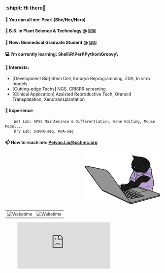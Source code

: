 ### :shipit: Hi there👋
#### 🎤 You can all me: Pearl (She/Her/Hers)
#### 🌱 B.S. in Plant Science & Technology @ 🇨🇳
#### 🧫 Now: Biomedical Graduate Student @ 🇺🇸
#### 💻 I’m currently learning: Shell\R\Perl\Python\Groovy\

#### 🌟 Interests: 
  - [Development Bio] Stem Cell, Embryo Reprogramming, ZGA, In vitro models
  - [Cutting-edge Techs] NGS, CRISPR screening
  - [Clinical Application] Assisted Reproductive Tech, Oranoid Transplatation, Xenotransplantation
#### 🥼 Experience
        Wet Lab: hPSC Maintenance & Differentiation, Gene Editing, Mouse Model...
        Dry Lab: scRNA-seq, RNA-seq
#### 📫 How to reach me: Peiyao.Liu@cchmc.org
<p align="right">
  <img src="https://github.com/dongyuanwai/readme-become-better/blob/main/images/catcoding.gif" alt="coding cat" width="250">
</p>

<!--START_SECTION:waka-->
<!-- Wakatime Graph-->
<table>
  <tr>
    <td><img src="https://wakatime.com/share/@975fa60e-1225-40f6-bebf-7151c9463843/1b0bc249-2919-4e2b-ac50-931fa6767c71.svg" width="500" alt="Wakatime"/></td>
    <td><img src="https://wakatime.com/share/@975fa60e-1225-40f6-bebf-7151c9463843/cd8b31b4-11de-428b-a38f-ed34650f6b28.svg" width="500" alt="Wakatime"/></td>
  </tr>
</table>

</div>
<!--END_SECTION:waka-->
<figure><embed src="https://wakatime.com/share/@975fa60e-1225-40f6-bebf-7151c9463843/445b76f9-b818-4b1b-828c-50a23145e756.svg"></embed></figure>



<!--
**Pearl520/Pearl520** is a ✨ _special_ ✨ repository because its `README.md` (this file) appears on your GitHub profile.

Here are some ideas to get you started:

- 🔭 I’m currently working on ...
- 🌱 I’m currently learning ...
- 👯 I’m looking to collaborate on ...
- 🤔 I’m looking for help with ...
- 💬 Ask me about ...
- 📫 How to reach me: ...
- 😄 Pronouns: ...
- ⚡ Fun fact: ...
-->
